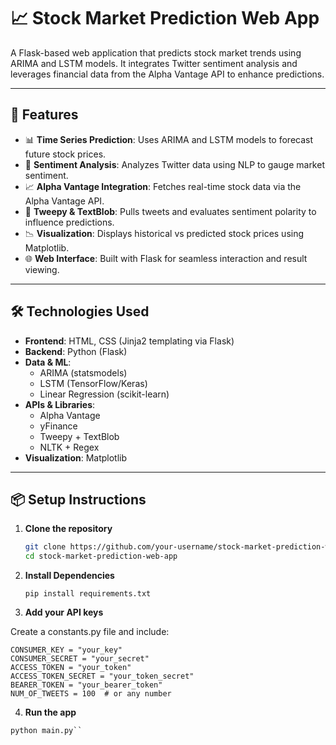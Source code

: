 # 📈 Stock Market Prediction Web App

A Flask-based web application that predicts stock market trends using ARIMA and LSTM models. It integrates Twitter sentiment analysis and leverages financial data from the Alpha Vantage API to enhance predictions.

---

## 🚀 Features

- 📊 **Time Series Prediction**: Uses ARIMA and LSTM models to forecast future stock prices.
- 🧠 **Sentiment Analysis**: Analyzes Twitter data using NLP to gauge market sentiment.
- 📈 **Alpha Vantage Integration**: Fetches real-time stock data via the Alpha Vantage API.
- 💬 **Tweepy & TextBlob**: Pulls tweets and evaluates sentiment polarity to influence predictions.
- 📉 **Visualization**: Displays historical vs predicted stock prices using Matplotlib.
- 🌐 **Web Interface**: Built with Flask for seamless interaction and result viewing.

---

## 🛠️ Technologies Used

- **Frontend**: HTML, CSS (Jinja2 templating via Flask)
- **Backend**: Python (Flask)
- **Data & ML**:
  - ARIMA (statsmodels)
  - LSTM (TensorFlow/Keras)
  - Linear Regression (scikit-learn)
- **APIs & Libraries**:
  - Alpha Vantage
  - yFinance
  - Tweepy + TextBlob
  - NLTK + Regex
- **Visualization**: Matplotlib

---

## 📦 Setup Instructions

1. **Clone the repository**
   ```bash
   git clone https://github.com/your-username/stock-market-prediction-web-app.git
   cd stock-market-prediction-web-app
2. **Install Dependencies**
   ```
   pip install requirements.txt
   ```
3. **Add your API keys**

Create a constants.py file and include:
```
CONSUMER_KEY = "your_key"
CONSUMER_SECRET = "your_secret"
ACCESS_TOKEN = "your_token"
ACCESS_TOKEN_SECRET = "your_token_secret"
BEARER_TOKEN = "your_bearer_token"
NUM_OF_TWEETS = 100  # or any number
```
4. **Run the app**
```
python main.py``
```
